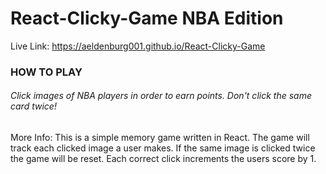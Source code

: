 # React-Clicky-Game NBA Edition

Live Link: https://aeldenburg001.github.io/React-Clicky-Game

<h3>HOW TO PLAY</h3>

<h6>Click images of NBA players in order to earn points. Don't click the same card twice!</h6>

More Info:
This is a simple memory game written in React. The game will track each clicked image a user makes. If the same image is clicked twice the game will be reset. Each correct click increments the users score by 1.
